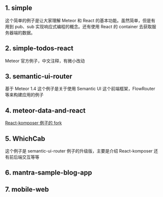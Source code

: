 ## 1. simple
这个简单的例子是让大家理解 Meteor 和 React 的基本功能。虽然简单，但是有用到 pub、sub 实现响应式编程的概念。还有使用 React 的 container 去获取服务器端的数据。

## 2. simple-todos-react

Meteor 官方例子，中文注释，有微小改动

## 3. semantic-ui-router

基于 Meteor 1.4
这个例子是关于使用 Semantic UI 这个前端框架，FlowRouter 等来构建应用的例子

## 4. meteor-data-and-react

[React-komposer 例子的 fork](https://github.com/kadira-samples/meteor-data-and-react)

## 5. WhichCab

这个例子是 semantic-ui-router 例子的升级版，主要是介绍 React-komposer 还有前后端交互等等

## 6. mantra-sample-blog-app


## 7. mobile-web
